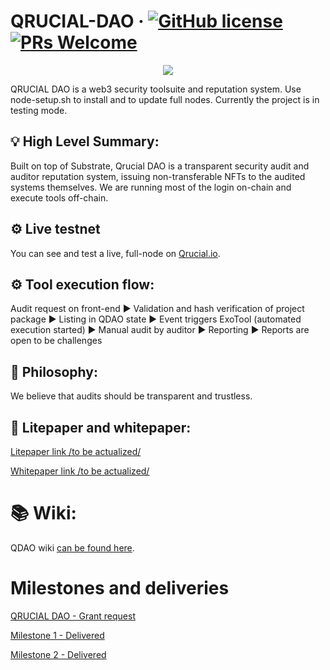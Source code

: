 # QRUCIAL-DAO &middot; [![GitHub license](https://img.shields.io/badge/license-GPL3%2FApache2-blue)](#LICENSE) [![PRs Welcome](https://img.shields.io/badge/PRs-welcome-brightgreen.svg)](docs/CONTRIBUTING.adoc)

<p align="center">
  <img src="/docs/media/qrucial.gif">
</p>
QRUCIAL DAO is a web3 security toolsuite and reputation system. Use node-setup.sh to install and to update full nodes. Currently the project is in testing mode.

## 💡 High Level Summary:
Built on top of Substrate, Qrucial DAO is a transparent security audit and auditor reputation system, issuing non-transferable NFTs to the audited systems themselves. We are running most of the login on-chain and execute tools off-chain.

## ⚙️  Live testnet
You can see and test a live, full-node on [Qrucial.io](https://qrucial.io/).

## ⚙️  Tool execution flow: 
Audit request on front-end &#9658; Validation and hash verification of project package &#9658; Listing in QDAO state &#9658; Event triggers ExoTool (automated execution started) &#9658; Manual audit by auditor &#9658; Reporting &#9658; Reports are open to be challenges

## 🌱 Philosophy:

We believe that audits should be transparent and trustless.

## 📄 Litepaper and whitepaper:
[Litepaper link /to be actualized/](https://raw.githubusercontent.com/Qrucial/QRUCIAL-DAO/main/docs/QRUCIAL%20DAO%20Litepaper%202022.pdf)

[Whitepaper link /to be actualized/](https://raw.githubusercontent.com/Qrucial/QRUCIAL-DAO/main/docs/QRUCIAL_DAO_Whitepaper.pdf)

# 📚 Wiki:
QDAO wiki [can be found here](https://github.com/Qrucial/QRUCIAL-DAO/wiki).       

# Milestones and deliveries

[QRUCIAL DAO - Grant request](https://github.com/w3f/Grants-Program/blob/master/applications/QRUCIAL_DAO.md)

[Milestone 1 - Delivered](https://github.com/w3f/Grant-Milestone-Delivery/blob/master/deliveries/qrucial_dao_milestone_1.md)

[Milestone 2 - Delivered](https://github.com/w3f/Grant-Milestone-Delivery/blob/master/deliveries/qrucial_dao_milestone_2.md)
